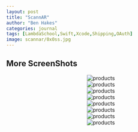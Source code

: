 ```yaml
---
layout: post
title: "ScannAR"
author: "Ben Hakes"
categories: journal
tags: [LambdaSchool,Swift,Xcode,Shipping,OAuth]
image: scannar/0x0ss.jpg
---
```



## More ScreenShots

<div align="center"><img src="../assets/img/scannar/0x0ss-2" alt="products"></div>
<div align="center"><img src="../assets/img/scannar/0x0ss-3" alt="products"></div>
<div align="center"><img src="../assets/img/scannar/0x0ss-4" alt="products"></div>
<div align="center"><img src="../assets/img/scannar/0x0ss-5" alt="products"></div>
<div align="center"><img src="../assets/img/scannar/0x0ss-6" alt="products"></div>
<div align="center"><img src="../assets/img/scannar/0x0ss-7" alt="products"></div>
<div align="center"><img src="../assets/img/scannar/0x0ss-8" alt="products"></div>
<div align="center"><img src="../assets/img/scannar/0x0ss-9" alt="products"></div>
